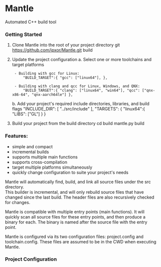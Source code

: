 # Mantle
Automated C++ build tool

### Getting Started
1. Clone Mantle into the root of your project directory
    git https://github.com/jpxor/Mantle.git build

2. Update the project configuration
    a. Select one or more toolchains and target platforms

        - Building with gcc for Linux: 
            "BUILD_TARGET":{ "gcc": ["linux64"], },

        - Building with clang and qcc for Linux, Windows, and QNX: 
            "BUILD_TARGET":{ "clang": ["linux64", "win64"], "qcc": ["qnx-x86-64", "qnx-aarch64le"] },

    b. Add your project's required include directories, libraries, and build flags
        "INCLUDE_DIR": [ "../src/include" ], 
        "TARGETS": { "linux64":{ "LIBS": ["GL"] } } 

3. Build your project from the build directory
    cd build
    mantle.py build

### Features: 
- simple and compact
- incremental builds
- supports multiple main functions
- supports cross-compilation
- target multiple platforms simultaneously
- quickly change configuration to suite your project's needs

Mantle will automatically find, build, and link all source files under the src directory.	
This builder is incremental, and will only rebuild source files that have changed since the last build. 
The header files are also recursively checked for changes. 

Mantle is compatible with multiple entry points (main functions). 
It will quickly scan all source files for these entry points, and then produce a binary for each. 
The binary is named after the source file with the entry point.

Mantle is configured via its two configuration files: project.config and toolchain.config. 
These files are assumed to be in the CWD when executing Mantle.

### Project Configuration
